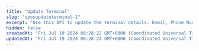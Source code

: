 ```yaml
---
title: "Update Terminal"
slug: "sposupdateterminal-1"
excerpt: "Use this API to update the terminal details. Email, Phone Number, and Terminal Meta are updatable for \"Storefront\". Only account status change is possible in case of \"Agent\"."
hidden: false
createdAt: "Fri Jul 19 2024 06:28:22 GMT+0000 (Coordinated Universal Time)"
updatedAt: "Fri Jul 19 2024 06:28:24 GMT+0000 (Coordinated Universal Time)"
---
```

